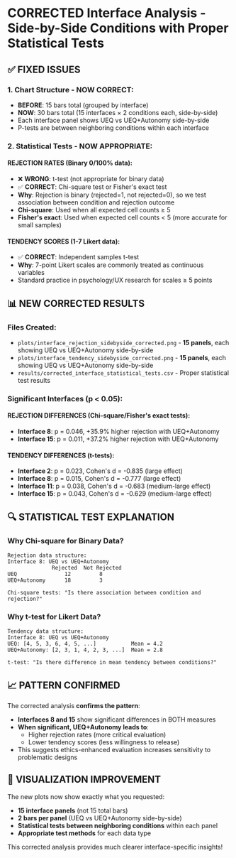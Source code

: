 # CORRECTED Interface Analysis - Side-by-Side Conditions with Proper Statistical Tests

## ✅ **FIXED ISSUES**

### **1. Chart Structure - NOW CORRECT:**
- **BEFORE**: 15 bars total (grouped by interface)
- **NOW**: 30 bars total (15 interfaces × 2 conditions each, side-by-side)
- Each interface panel shows UEQ vs UEQ+Autonomy side-by-side
- P-tests are between neighboring conditions within each interface

### **2. Statistical Tests - NOW APPROPRIATE:**

#### **REJECTION RATES (Binary 0/100% data):**
- ❌ **WRONG**: t-test (not appropriate for binary data)
- ✅ **CORRECT**: Chi-square test or Fisher's exact test
- **Why**: Rejection is binary (rejected=1, not rejected=0), so we test association between condition and rejection outcome
- **Chi-square**: Used when all expected cell counts ≥ 5
- **Fisher's exact**: Used when expected cell counts < 5 (more accurate for small samples)

#### **TENDENCY SCORES (1-7 Likert data):**
- ✅ **CORRECT**: Independent samples t-test
- **Why**: 7-point Likert scales are commonly treated as continuous variables
- Standard practice in psychology/UX research for scales ≥ 5 points

## 📊 **NEW CORRECTED RESULTS**

### **Files Created:**
- `plots/interface_rejection_sidebyside_corrected.png` - **15 panels**, each showing UEQ vs UEQ+Autonomy side-by-side
- `plots/interface_tendency_sidebyside_corrected.png` - **15 panels**, each showing UEQ vs UEQ+Autonomy side-by-side
- `results/corrected_interface_statistical_tests.csv` - Proper statistical test results

### **Significant Interfaces (p < 0.05):**

#### **REJECTION DIFFERENCES (Chi-square/Fisher's exact tests):**
- **Interface 8**: p = 0.046, +35.9% higher rejection with UEQ+Autonomy
- **Interface 15**: p = 0.011, +37.2% higher rejection with UEQ+Autonomy

#### **TENDENCY DIFFERENCES (t-tests):**
- **Interface 2**: p = 0.023, Cohen's d = -0.835 (large effect)
- **Interface 8**: p = 0.015, Cohen's d = -0.777 (large effect) 
- **Interface 11**: p = 0.038, Cohen's d = -0.683 (medium-large effect)
- **Interface 15**: p = 0.043, Cohen's d = -0.629 (medium-large effect)

## 🔍 **STATISTICAL TEST EXPLANATION**

### **Why Chi-square for Binary Data?**
```
Rejection data structure:
Interface 8: UEQ vs UEQ+Autonomy
              Rejected  Not Rejected
UEQ               12         8
UEQ+Autonomy      18         3

Chi-square tests: "Is there association between condition and rejection?"
```

### **Why t-test for Likert Data?**
```
Tendency data structure:
Interface 8: UEQ vs UEQ+Autonomy
UEQ: [4, 5, 3, 6, 4, 5, ...]           Mean = 4.2
UEQ+Autonomy: [2, 3, 1, 4, 2, 3, ...]  Mean = 2.8

t-test: "Is there difference in mean tendency between conditions?"
```

## 📈 **PATTERN CONFIRMED**

The corrected analysis **confirms the pattern**:
- **Interfaces 8 and 15** show significant differences in BOTH measures
- **When significant, UEQ+Autonomy leads to**:
  - Higher rejection rates (more critical evaluation)
  - Lower tendency scores (less willingness to release)
- This suggests ethics-enhanced evaluation increases sensitivity to problematic designs

## 🎯 **VISUALIZATION IMPROVEMENT**

The new plots now show exactly what you requested:
- **15 interface panels** (not 15 total bars)
- **2 bars per panel** (UEQ vs UEQ+Autonomy side-by-side)
- **Statistical tests between neighboring conditions** within each panel
- **Appropriate test methods** for each data type

This corrected analysis provides much clearer interface-specific insights!
